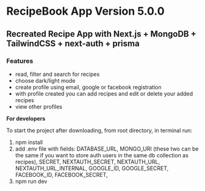 # RecipeBook App Version 5.0.0

## Recreated Recipe App with Next.js + MongoDB + TailwindCSS + next-auth + prisma

### Features

- read, filter and search for recipes
- choose dark/light mode
- create profile using email, google or facebook registration
- with profile created you can add recipes and edit or delete your added recipes
- view other profiles

**For developers**

To start the project after downloading, from root directory, in terminal run:

1. npm install
2. add .env file with fields: DATABASE_URL, MONGO_URI (these two can be the same if you want to store auth users in the same db collection as recipes), SECRET, NEXTAUTH_SECRET, NEXTAUTH_URL, NEXTAUTH_URL_INTERNAL, GOOGLE_ID, GOOGLE_SECRET, FACEBOOK_ID, FACEBOOK_SECRET,
3. npm run dev


